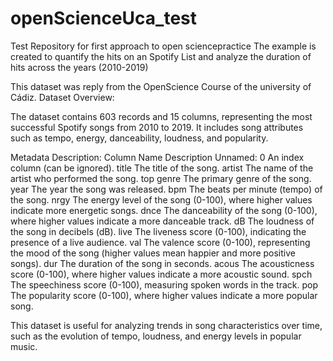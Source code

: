 # openScienceUca_test
Test Repository for first approach to open sciencepractice
The example is created to quantify the hits on an Spotify List and analyze the duration of hits across the years (2010-2019)

This dataset was reply from the OpenScience Course of the university of Cádiz.
Dataset Overview:

The dataset contains 603 records and 15 columns, representing the most successful Spotify songs from 2010 to 2019. It includes song attributes such as tempo, energy, danceability, loudness, and popularity.

Metadata Description:
Column Name	Description
Unnamed: 0	An index column (can be ignored).
title	The title of the song.
artist	The name of the artist who performed the song.
top genre	The primary genre of the song.
year	The year the song was released.
bpm	The beats per minute (tempo) of the song.
nrgy	The energy level of the song (0-100), where higher values indicate more energetic songs.
dnce	The danceability of the song (0-100), where higher values indicate a more danceable track.
dB	The loudness of the song in decibels (dB).
live	The liveness score (0-100), indicating the presence of a live audience.
val	The valence score (0-100), representing the mood of the song (higher values mean happier and more positive songs).
dur	The duration of the song in seconds.
acous	The acousticness score (0-100), where higher values indicate a more acoustic sound.
spch	The speechiness score (0-100), measuring spoken words in the track.
pop	The popularity score (0-100), where higher values indicate a more popular song.

This dataset is useful for analyzing trends in song characteristics over time, such as the evolution of tempo, loudness, and energy levels in popular music.


